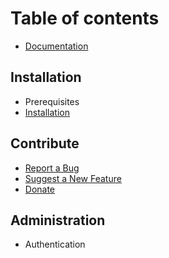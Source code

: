 # Table of contents

* [Documentation](README.md)

## Installation

* Prerequisites
* [Installation](installation/installation.md)

## Contribute

* [Report a Bug](https://github.com/Requarks/wiki/issues)
* [Suggest a New Feature](https://requests.requarks.io/wiki)
* [Donate](https://opencollective.com/wikijs)

## Administration

* Authentication

